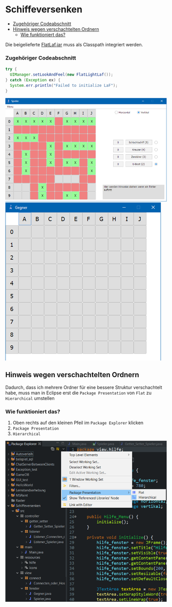 # Schiffeversenken

- [Zugehöriger Codeabschnitt](#zugeh-riger-codeabschnitt)
- [Hinweis wegen verschachtelten Ordnern](#Hinweis-wegen-verschachtelten-Ordnern)
  - [Wie funktioniert das?](#Wie-funktioniert-das-)

Die beigelieferte [FlatLaf.jar](https://search.maven.org/artifact/com.formdev/flatlaf/1.0-rc3/jar) muss als Classpath integriert werden.

### Zugehöriger Codeabschnitt
``` Java 
try {
  UIManager.setLookAndFeel(new FlatLightLaf());
} catch (Exception ex) {
  System.err.println("Failed to initialize LaF");
}
```

![Spieler](https://github.com/Sevynidd/Schiffeversenken/blob/main/Spieler.png)
![Gegner](https://github.com/Sevynidd/Schiffeversenken/blob/main/Gegner.png)

## Hinweis wegen verschachtelten Ordnern

Dadurch, dass ich mehrere Ordner für eine bessere Struktur verschachtelt habe, muss man in Eclipse erst die `Package Presentation` von `Flat` zu `Hierarchical` umstellen

### Wie funktioniert das?

1. Oben rechts auf den kleinen Pfeil im `Package Explorer` klicken
2. `Package Presentation`
3. `Hierarchical`

![Hinweis](https://github.com/Sevynidd/Schiffeversenken/blob/main/Hinweis.png)
